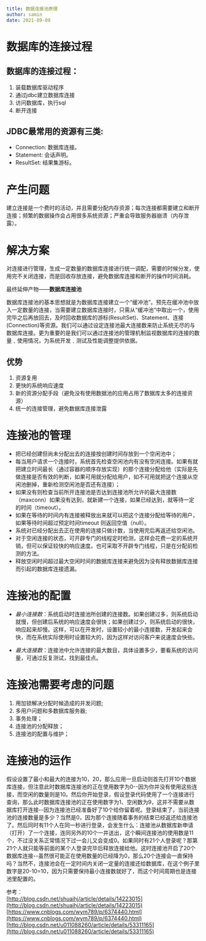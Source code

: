 ```yaml
title: 数据连接池原理
author: samin
date: 2021-09-09 
```

# 数据库的连接过程 

## 数据库的连接**过程**：

1. 装载数据库驱动程序
2. 通过jdbc建立数据库连接
3. 访问数据库，执行sql
4. 断开连接

## JDBC最常用的**资源**有三类:

- Connection: 数据库连接。
- Statement: 会话声明。
- ResultSet: 结果集游标。

# 产生问题

建立连接是一个费时的活动，并且需要分配内存资源；每次连接都需要建立和断开连接；频繁的数据操作会占用很多系统资源；严重会导致服务器崩溃（内存泄露）。

# 解决方案

对连接进行管理，生成一定数量的数据库连接进行统一调配，需要的时候分发，使用完不关闭连接，而是回收存放连接，避免数据库连接和断开的操作时间消耗。

最终延伸产物——**数据库连接池**

数据库连接池的基本思想就是为数据库连接建立一个“缓冲池”。预先在缓冲池中放入一定数量的连接，当需要建立数据库连接时，只需从“缓冲池”中取出一个，使用完毕之后再放回去，及时回收数据库的游标(ResultSet)、Statement、连接 (Connection)等资源。我们可以通过设定连接池最大连接数来防止系统无尽的与数据库连接。更为重要的是我们可以通过连接池的管理机制监视数据库的连接的数量﹑使用情况，为系统开发﹑测试及性能调整提供依据。  

## 优势

1. 资源复用
2. 更快的系统响应速度
3. 新的资源分配手段（避免没有使用数据池的应用占用了数据库太多的连接资源） 
4. 统一的连接管理，避免数据库连接泄露

# 连接池的**管理**

- 把已经创建但尚未分配出去的连接按创建时间存放到一个空闲池中；
- 每当用户请求一个连接时，系统首先检查空闲池内有没有空闲连接。如果有就把建立时间最长（通过容器的顺序存放实现）的那个连接分配给他（实际是先做连接是否有效的判断，如果可用就分配给用户，如不可用就把这个连接从空闲池删掉，重新检测空闲池是否还有连接）；
- 如果没有则检查当前所开连接池是否达到连接池所允许的最大连接数（maxconn）如果没有达到，就新建一个连接，如果已经达到，就等待一定的时间（timeout）。
- 如果在等待的时间内有连接被释放出来就可以把这个连接分配给等待的用户，如果等待时间超过预定时间timeout 则返回空值（null）。
- 系统对已经分配出去正在使用的连接只做计数，当使用完后再返还给空闲池。
- 对于空闲连接的状态，可开辟专门的线程定时检测，这样会花费一定的系统开销，但可以保证较快的响应速度。也可采取不开辟专门线程，只是在分配前检测的方法。
- 释放空闲时间超过最大空闲时间的数据库连接来避免因为没有释放数据库连接而引起的数据库连接遗漏。

# 连接池的**配置**

- *最小连接数*：系统启动时连接池所创建的连接数。如果创建过多，则系统启动就慢，但创建后系统的响应速度会很快；如果创建过少，则系统启动的很快，响应起来却慢。这样，可以在开发时，设置较小的最小连接数，开发起来会快，而在系统实际使用时设置较大的，因为这样对访问客户来说速度会快些。  

- *最大连接数*：连接池中允许连接的最大数目，具体设置多少，要看系统的访问量，可通过反复测试，找到最佳点。

# 连接池需要**考虑的问题**

1. 用加锁解决分配时候造成的并发问题;
2. 多用户问题和多数据库服务器;
3. 事务处理；
4. 连接池的分配释放；
5. 连接池的配置与维护；

# **连接池的运作**

假设设置了最小和最大的连接为10，20，那么应用一旦启动则首先打开10个数据库连接，但注意此时数据库连接池的正在使用数字为0--因为你并没有使用这些连接，而空闲的数量则是10。然后你开始登录，假设登录代码使用了一个连接进行查询，那么此时数据库连接池的正在使用数字为1、空闲数为9，这并不需要从数据库打开连接--因为连接池已经准备好了10个给你留着呢。登录结束了，当前连接池的连接数量是多少？当然是0，因为那个连接随着事务的结束已经返还给连接池了。然后同时有11个人在同一秒进行登录，会发生什么：连接池从数据库新申请（打开）了一个连接，连同另外的10个一并送出，这个瞬间连接池的使用数是11个，不过没关系正常情况下过一会儿又会变成0。如果同时有21个人登录呢？那第21个人就只能等前面的某个人登录完毕后释放连接给他。这时连接池开启了20个数据库连接--虽然很可能正在使用数量的已经降为0，那么20个连接会一直保持吗？当然不，连接池会在一定时间内关闭一定量的连接还给数据库，在这个例子里数字是20-10=10，因为只需要保持最小连接数就好了，而这个时间周期也是连接池里配置的。

参考：  
[http://blog.csdn.net/shuaihj/article/details/14223015](http://blog.csdn.net/shuaihj/article/details/14223015)  
[https://www.cnblogs.com/wym789/p/6374440.html](https://www.cnblogs.com/wym789/p/6374440.html)  
[http://blog.csdn.net/u011088260/article/details/53311165](http://blog.csdn.net/u011088260/article/details/53311165)